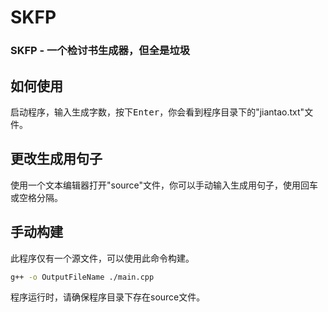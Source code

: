 # SKFP
### SKFP - 一个检讨书生成器，但全是垃圾 

## 如何使用
启动程序，输入生成字数，按下<kbd>Enter</kbd>，你会看到程序目录下的"jiantao.txt"文件。

## 更改生成用句子
使用一个文本编辑器打开"source"文件，你可以手动输入生成用句子，使用回车或空格分隔。

## 手动构建
此程序仅有一个源文件，可以使用此命令构建。
```bash
g++ -o OutputFileName ./main.cpp
```
程序运行时，请确保程序目录下存在source文件。